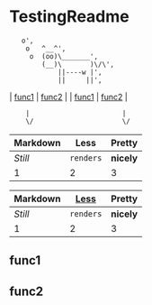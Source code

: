 # TestingReadme

       o',
        o   ^__^',
         o  (oo)\_______',
            (__)\       )\/\',
                ||----w |',
                ||     ||',

| [func1](##func1 "func1") | [func2](##func2 "func2") |
| [func1](##func1 "func1") | [func2](##func2 "func2") |

        |                       |
        \/                      \/

Markdown | Less | Pretty
--- | --- | ---
*Still* | `renders` | **nicely**
1 | 2 | 3

Markdown | [Less](##func1) | Pretty
--- | --- | ---
*Still* | `renders` | **nicely**
1 | 2 | 3


























































## func1

## func2
